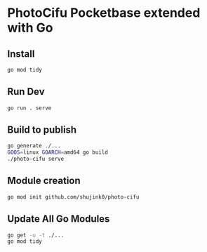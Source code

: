 # PhotoCifu Pocketbase extended with Go

## Install

```bash
go mod tidy
```

## Run Dev

```bash
go run . serve
```

## Build to publish

```bash
go generate ./...
GOOS=linux GOARCH=amd64 go build
./photo-cifu serve
```

## Module creation
```bash
go mod init github.com/shujink0/photo-cifu
```

## Update All Go Modules
```bash
go get -u -t ./...
go mod tidy
```
